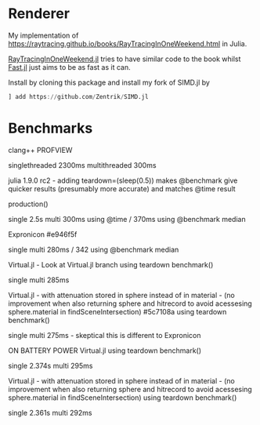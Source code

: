 # Renderer

My implementation of https://raytracing.github.io/books/RayTracingInOneWeekend.html in Julia.

[RayTracingInOneWeekend.jl](./RayTracingInOneWeekend.jl) tries to have similar code to the book whilst [Fast.jl](Fast.jl) just aims to be as fast as it can.

Install by cloning this package and install my fork of SIMD.jl by
```julia
] add https://github.com/Zentrik/SIMD.jl
```

# Benchmarks

clang++ PROFVIEW

singlethreaded 2300ms 
multithreaded 300ms

julia 1.9.0 rc2 - adding teardown=(sleep(0.5)) makes @benchmark give quicker results (presumably more accurate) and matches @time result

production()

single 2.5s 
multi 300ms using @time / 370ms using @benchmark median

Expronicon #e946f5f

single 
multi 280ms / 342 using @benchmark median

Virtual.jl - Look at Virtual.jl branch using teardown benchmark()

single 
multi 285ms

Virtual.jl - with attenuation stored in sphere instead of in material - (no improvement when also returning sphere and hitrecord to avoid acessesing sphere.material in findSceneIntersection) #5c7108a using teardown benchmark()

single 
multi 275ms - skeptical this is different to Expronicon

ON BATTERY POWER Virtual.jl using teardown benchmark()

single 2.374s
multi 295ms

Virtual.jl - with attenuation stored in sphere instead of in material - (no improvement when also returning sphere and hitrecord to avoid acessesing sphere.material in findSceneIntersection) using teardown benchmark()

single 2.361s 
multi 292ms